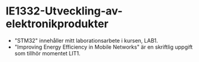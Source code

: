 # IE1332-Utveckling-av-elektronikprodukter

- "STM32" innehåller mitt laborationsarbete i kursen, LAB1.
- "Improving Energy Efficiency in Mobile Networks" är en skriftlig uppgift som tillhör momentet LIT1.
